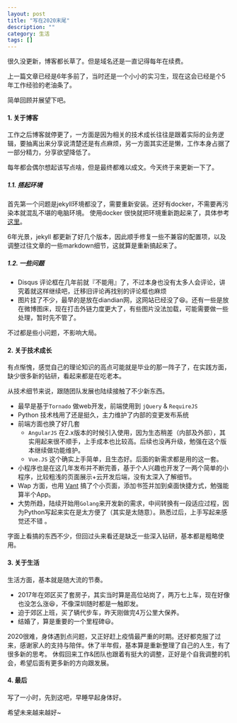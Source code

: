 ```yaml
---
layout: post
title: "写在2020末尾" 
description: ""
category: 生活
tags: []
---
```


很久没更新，博客都长草了。但是域名还是一直记得每年在续费。

上一篇文章已经是6年多前了，当时还是一个小小的实习生，现在这会已经是个5年工作经验的老油条了。

简单回顾并展望下吧。

#### 1. 关于博客
工作之后博客就停更了，一方面是因为相关的技术成长往往是跟着实际的业务逻辑，要抽离出来分享说清楚还是有点麻烦，另一方面其实还是懒，工作本身占据了一部分精力，分享欲望降低了。

每年都会偶尔想起该写点啥，但是最终都难以成文。今天终于来更新一下了。

##### 1.1. 搭起环境
首先第一个问题是jekyll环境都没了，需要重新安装。还好有docker，不需要再污染本就混乱不堪的电脑环境。
使用docker 很快就把环境重新跑起来了，具体参考[这里](https://github.com/envygeeks/jekyll-docker/blob/master/README.md)。

6年光景，jekyll 都更新了好几个版本，因此顺手修复一些不兼容的配置项，以及调整过往文章的一些markdown细节，这就算是重新搞起来了。

##### 1.2. 一些问题
- Disqus 评论框在几年前就『不能用』了，不过本身也没有太多人会评论，讲究着就这样继续吧，迁移旧评论再找别的评论框也麻烦
- 图片挂了不少，最早的是放在diandian网，这网站已经没了😆。还有一些是放在微博图床，现在打击外链力度更大了，有些图片没法加载，可能需要做一些处理，暂时先不管了。


不过都是些小问题，不影响大局。

#### 2. 关于技术成长
有点惭愧，感觉自己的理论知识的高点可能就是毕业的那一阵子了，在实践方面，缺少很多新的钻研，看起来都是在吃老本。

从技术细节来说，跟随团队发展也陆续接触了不少新东西。
- 最早是基于`Tornado` 做web开发，前端使用到 `jQuery` & `RequireJS`
- Python 技术栈用了还是挺久，主力维护了内部的变更发布系统
- 前端方面也换了好几套
  -  `AngularJS` 在2.x版本的时候引入使用，因为生态稍差（内部及外部），其实用起来很不顺手，上手成本也比较高。后续也没再升级，勉强在这个版本继续做功能维护。
  -  `Vue.JS` 这个确实上手简单，且生态好。后面的新需求都是用的这一套。
- 小程序也是在这几年发布并不断完善，基于个人兴趣也开发了一两个简单的小程序，比较粗浅的页面展示+云开发后端，没有太深入了解细节。
- Wap 方面，也用 [Vant](https://youzan.github.io/vant/#/zh-CN/) 搞了个小页面，添加书签并加到桌面快捷方式，勉强能算半个App。
- 大势所趋，陆续开始用`Golang`来开发新的需求，中间转换有一段适应过程，因为Python写起来实在是太方便了（其实是太随意）。熟悉过后，上手写起来感觉还不错 。

字面上看搞的东西不少，但回过头来看还是缺乏一些深入钻研，基本都是粗略使用。

#### 3. 关于生活
生活方面，基本就是随大流的节奏。
- 2017年在郊区买了套房子，其实当时算是高位站岗了，两万七上车，现在好像也没怎么涨😆，不像深圳随时都是一触即发。
- 迫于郊区上班，买了辆代步车，昨天刚做完4万公里大保养。
- 结婚了，算是重要的一个里程碑😃。

2020很难，身体遇到点问题，又正好赶上疫情最严重的时期。还好都克服了过来，感谢家人的支持与陪伴。休了半年假，基本算是重新整理了自己的人生，有了很多新的思考。
休假回来工作&团队也跟着有挺大的调整，正好是个自我调整的机会，希望后面有更多新的方向跟发展。


#### 4. 最后
写了一小时，先到这吧，早睡早起身体好。

希望未来越来越好~